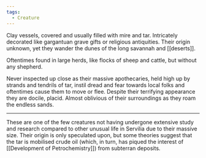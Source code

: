 ```yaml
---
tags:
  - Creature
---
```


Clay vessels, covered and usually filled with mire and tar.
Intricately decorated like gargantuan grave gifts or religious antiquities. 
Their origin unknown, yet they wander the dunes of the long savannah and [[deserts]]. 

Oftentimes found in large herds, like flocks of sheep and cattle, but without any shepherd. 

Never inspected up close as their massive apothecaries, held high up by strands and tendrils of tar, instil dread and fear towards local folks and oftentimes cause them to move or flee.
Despite their terrifying appearance they are docile, placid. Almost oblivious of their surroundings as they roam the endless sands.
***
These are one of the few creatures not having undergone extensive study and research compared to other unusual life in Servilia due to their massive size. 
Their origin is only speculated upon, but some theories suggest that the tar is mobilised crude oil (which, in turn, has piqued the interest of [[Development of Petrochemistry]]) from subterran deposits. 